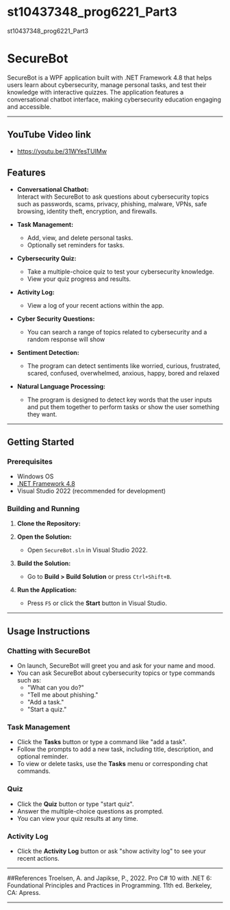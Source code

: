 # st10437348_prog6221_Part3
st10437348_prog6221_Part3

# SecureBot

SecureBot is a WPF application built with .NET Framework 4.8 that helps users learn about cybersecurity, manage personal tasks, and test their knowledge with interactive quizzes. The application features a conversational chatbot interface, making cybersecurity education engaging and accessible.

---

## YouTube Video link
-  https://youtu.be/31WYesTUIMw

## Features

- **Conversational Chatbot:**  
  Interact with SecureBot to ask questions about cybersecurity topics such as passwords, scams, privacy, phishing, malware, VPNs, safe browsing, identity theft, encryption, and firewalls.

- **Task Management:**  
  - Add, view, and delete personal tasks.
  - Optionally set reminders for tasks.

- **Cybersecurity Quiz:**  
  - Take a multiple-choice quiz to test your cybersecurity knowledge.
  - View your quiz progress and results.

- **Activity Log:**  
  - View a log of your recent actions within the app.

- **Cyber Security Questions:**
  - You can search a range of topics related to cybersecurity and a random response will show

- **Sentiment Detection:**
  - The program can detect sentiments like worried, curious, frustrated, scared, confused, overwhelmed, anxious, happy, bored and relaxed

- **Natural Language Processing:**
  - The program is designed to detect key words that the user inputs and put them together to perform tasks or show the user something they want.
---

## Getting Started

### Prerequisites

- Windows OS
- [.NET Framework 4.8](https://dotnet.microsoft.com/download/dotnet-framework/net48)
- Visual Studio 2022 (recommended for development)

### Building and Running

1. **Clone the Repository:**
   
2. **Open the Solution:**
   - Open `SecureBot.sln` in Visual Studio 2022.

3. **Build the Solution:**
   - Go to __Build > Build Solution__ or press `Ctrl+Shift+B`.

4. **Run the Application:**
   - Press `F5` or click the __Start__ button in Visual Studio.

---

## Usage Instructions

### Chatting with SecureBot

- On launch, SecureBot will greet you and ask for your name and mood.
- You can ask SecureBot about cybersecurity topics or type commands such as:
  - "What can you do?"
  - "Tell me about phishing."
  - "Add a task."
  - "Start a quiz."

### Task Management

- Click the **Tasks** button or type a command like "add a task".
- Follow the prompts to add a new task, including title, description, and optional reminder.
- To view or delete tasks, use the **Tasks** menu or corresponding chat commands.

### Quiz

- Click the **Quiz** button or type "start quiz".
- Answer the multiple-choice questions as prompted.
- You can view your quiz results at any time.

### Activity Log

- Click the **Activity Log** button or ask "show activity log" to see your recent actions.

---

##References
Troelsen, A. and Japikse, P., 2022. Pro C# 10 with .NET 6: Foundational Principles and Practices in Programming. 11th ed. Berkeley, CA: Apress.

---



